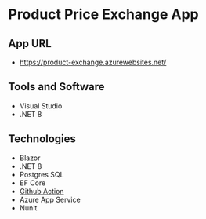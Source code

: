 # Product Price Exchange App

## App URL
- https://product-exchange.azurewebsites.net/

## Tools and Software
- Visual Studio
- .NET 8

## Technologies
- Blazor
- .NET 8
- Postgres SQL
- EF Core
- [Github Action](https://github.com/arthastheking113/ProductPriceExchangeAssignment/actions) 
- Azure App Service
- Nunit
